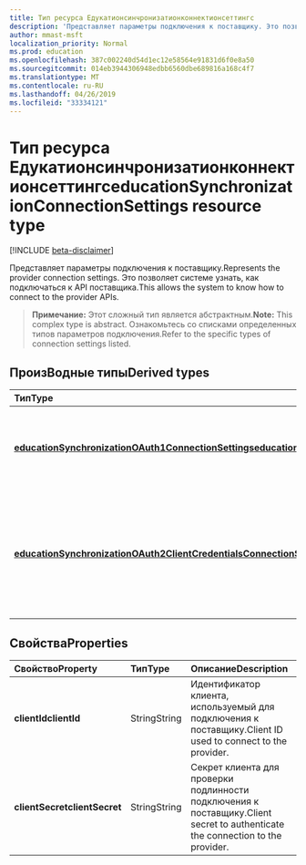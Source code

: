 ```yaml
---
title: Тип ресурса Едукатионсинчронизатионконнектионсеттингс
description: 'Представляет параметры подключения к поставщику. Это позволяет системе узнать, как подключаться к API поставщика. '
author: mmast-msft
localization_priority: Normal
ms.prod: education
ms.openlocfilehash: 387c002240d54d1ec12e58564e91831d6f0e8a50
ms.sourcegitcommit: 014eb3944306948edbb6560dbe689816a168c4f7
ms.translationtype: MT
ms.contentlocale: ru-RU
ms.lasthandoff: 04/26/2019
ms.locfileid: "33334121"
---
```

# <a name="educationsynchronizationconnectionsettings-resource-type"></a><span data-ttu-id="b3b15-104">Тип ресурса Едукатионсинчронизатионконнектионсеттингс</span><span class="sxs-lookup"><span data-stu-id="b3b15-104">educationSynchronizationConnectionSettings resource type</span></span>

[!INCLUDE [beta-disclaimer](../../includes/beta-disclaimer.md)]

<span data-ttu-id="b3b15-105">Представляет параметры подключения к поставщику.</span><span class="sxs-lookup"><span data-stu-id="b3b15-105">Represents the provider connection settings.</span></span> <span data-ttu-id="b3b15-106">Это позволяет системе узнать, как подключаться к API поставщика.</span><span class="sxs-lookup"><span data-stu-id="b3b15-106">This allows the system to know how to connect to the provider APIs.</span></span> 

> <span data-ttu-id="b3b15-107">**Примечание:** Этот сложный тип является абстрактным.</span><span class="sxs-lookup"><span data-stu-id="b3b15-107">**Note:** This complex type is abstract.</span></span> <span data-ttu-id="b3b15-108">Ознакомьтесь со списками определенных типов параметров подключения.</span><span class="sxs-lookup"><span data-stu-id="b3b15-108">Refer to the specific types of connection settings listed.</span></span>

## <a name="derived-types"></a><span data-ttu-id="b3b15-109">ПроизВодные типы</span><span class="sxs-lookup"><span data-stu-id="b3b15-109">Derived types</span></span>
| <span data-ttu-id="b3b15-110">Тип</span><span class="sxs-lookup"><span data-stu-id="b3b15-110">Type</span></span> | <span data-ttu-id="b3b15-111">Описание</span><span class="sxs-lookup"><span data-stu-id="b3b15-111">Description</span></span> | 
|:-|:-|
| [<span data-ttu-id="b3b15-112">**educationSynchronizationOAuth1ConnectionSettings**</span><span class="sxs-lookup"><span data-stu-id="b3b15-112">**educationSynchronizationOAuth1ConnectionSettings**</span></span>](educationsynchronizationoauth1connectionsettings.md) | <span data-ttu-id="b3b15-113">Используйте этот тип для предоставления параметров подключения OAuth1.</span><span class="sxs-lookup"><span data-stu-id="b3b15-113">Use this type to provide OAuth1 connection settings.</span></span> |
| [<span data-ttu-id="b3b15-114">**educationSynchronizationOAuth2ClientCredentialsConnectionSettings**</span><span class="sxs-lookup"><span data-stu-id="b3b15-114">**educationSynchronizationOAuth2ClientCredentialsConnectionSettings**</span></span>](educationsynchronizationoauth2clientcredentialsconnectionsettings.md) | <span data-ttu-id="b3b15-115">Используйте этот тип для предоставления учетных данных клиента OAuth2 для предоставления параметров подключения.</span><span class="sxs-lookup"><span data-stu-id="b3b15-115">Use this type to provide OAuth2 Client Credentials Grant connection settings.</span></span> |

## <a name="properties"></a><span data-ttu-id="b3b15-116">Свойства</span><span class="sxs-lookup"><span data-stu-id="b3b15-116">Properties</span></span>

| <span data-ttu-id="b3b15-117">Свойство</span><span class="sxs-lookup"><span data-stu-id="b3b15-117">Property</span></span> | <span data-ttu-id="b3b15-118">Тип</span><span class="sxs-lookup"><span data-stu-id="b3b15-118">Type</span></span> | <span data-ttu-id="b3b15-119">Описание</span><span class="sxs-lookup"><span data-stu-id="b3b15-119">Description</span></span> |
|:-|:-|:-|
| <span data-ttu-id="b3b15-120">**clientId**</span><span class="sxs-lookup"><span data-stu-id="b3b15-120">**clientId**</span></span> | <span data-ttu-id="b3b15-121">String</span><span class="sxs-lookup"><span data-stu-id="b3b15-121">String</span></span> |  <span data-ttu-id="b3b15-122">Идентификатор клиента, используемый для подключения к поставщику.</span><span class="sxs-lookup"><span data-stu-id="b3b15-122">Client ID used to connect to the provider.</span></span> |
| <span data-ttu-id="b3b15-123">**clientSecret**</span><span class="sxs-lookup"><span data-stu-id="b3b15-123">**clientSecret**</span></span> | <span data-ttu-id="b3b15-124">String</span><span class="sxs-lookup"><span data-stu-id="b3b15-124">String</span></span> |  <span data-ttu-id="b3b15-125">Секрет клиента для проверки подлинности подключения к поставщику.</span><span class="sxs-lookup"><span data-stu-id="b3b15-125">Client secret to authenticate the connection to the provider.</span></span> |
